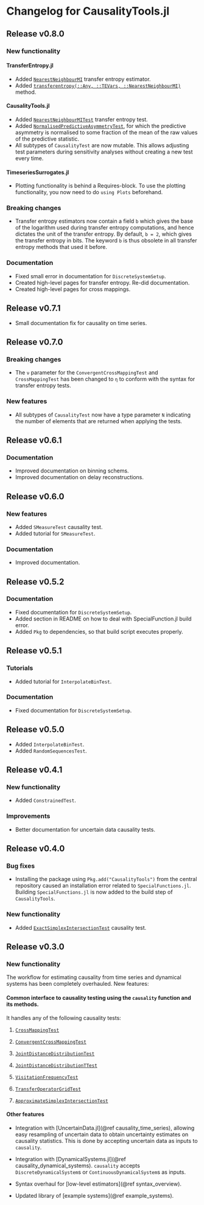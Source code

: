 # Changelog for CausalityTools.jl

## Release v0.8.0

### New functionality

#### TransferEntropy.jl

- Added [`NearestNeighbourMI`](@ref) transfer entropy estimator.
- Added [`transferentropy(::Any, ::TEVars, ::NearestNeighbourMI)`](@ref) method.

#### CausalityTools.jl

- Added [`NearestNeighbourMITest`](@ref) transfer entropy test.
- Added [`NormalisedPredictiveAsymmetryTest`](@ref), for which the predictive asymmetry 
    is normalised to some fraction of the mean of the raw values of the predictive statistic.
- All subtypes of `CausalityTest` are now mutable. This allows adjusting test 
    parameters during sensitivity analyses without creating a new test every time.

#### TimeseriesSurrogates.jl

- Plotting functionality is behind a Requires-block. To use the plotting functionality, you 
    now need to do `using Plots` beforehand.

### Breaking changes

- Transfer entropy estimators now contain a field `b` which gives the base of the logarithm
    used during transfer entropy computations, and hence dictates the unit of the transfer 
    entropy. By default, `b = 2`, which gives the transfer entropy in bits. The keyword `b` 
    is thus obsolete in all transfer entropy methods that used it before.

### Documentation

- Fixed small error in documentation for `DiscreteSystemSetup`.
- Created high-level pages for transfer entropy. Re-did documentation.
- Created high-level pages for cross mappings.

## Release v0.7.1

- Small documentation fix for causality on time series.

## Release v0.7.0

### Breaking changes

- The `ν` parameter for the `ConvergentCrossMappingTest` and `CrossMappingTest` 
    has been changed to `η` to conform with the syntax for transfer entropy tests.

### New features

- All subtypes of `CausalityTest` now have a type parameter `N` indicating
    the number of elements that are returned when applying the tests.

## Release v0.6.1

### Documentation

- Improved documentation on binning schems.
- Improved documentation on delay reconstructions.

## Release v0.6.0

### New features

- Added `SMeasureTest` causality test.
- Added tutorial for `SMeasureTest`.

### Documentation

- Improved documentation.

## Release v0.5.2

### Documentation

- Fixed documentation for `DiscreteSystemSetup`.
- Added section in README on how to deal with SpecialFunction.jl build error.
- Added `Pkg` to dependencies, so that build script executes properly.

## Release v0.5.1

### Tutorials

- Added tutorial for `InterpolateBinTest`.

### Documentation

- Fixed documentation for `DiscreteSystemSetup`.

## Release v0.5.0

- Added `InterpolateBinTest`.
- Added `RandomSequencesTest`.

## Release v0.4.1

### New functionality

- Added `ConstrainedTest`.

### Improvements

- Better documentation for uncertain data causality tests.

## Release v0.4.0

### Bug fixes

- Installing the package using `Pkg.add("CausalityTools")` from the central repository caused an  installation error related to `SpecialFunctions.jl`. Building `SpecialFunctions.jl` is now added to the build step of `CausalityTools`.

### New functionality

- Added [`ExactSimplexIntersectionTest`](@ref) causality test.

## Release v0.3.0

### New functionality

The workflow for estimating causality from time series and dynamical systems has been completely overhauled. New features:

#### Common interface to causality testing using the `causality` function and its methods. 

It handles any of the following causality tests:

1. [`CrossMappingTest`](@ref)

2. [`ConvergentCrossMappingTest`](@ref)

3. [`JointDistanceDistributionTest`](@ref)

4. [`JointDistanceDistributionTTest`](@ref)

5. [`VisitationFrequencyTest`](@ref)

6. [`TransferOperatorGridTest`](@ref)

7. [`ApproximateSimplexIntersectionTest`](@ref)

#### Other features

- Integration with [UncertainData.jl](@ref causality_time_series), allowing easy resampling of
    uncertain data to obtain uncertainty estimates on causality statistics. This is done
    by accepting uncertain data as inputs to `causality`.

- Integration with [DynamicalSystems.jl](@ref causality_dynamical_systems). `causality` accepts
    `DiscreteDynamicalSystem`s or `ContinuousDynamicalSystem`s as inputs.

- Syntax overhaul for [low-level estimators](@ref syntax_overview).

- Updated library of [example systems](@ref example_systems).
